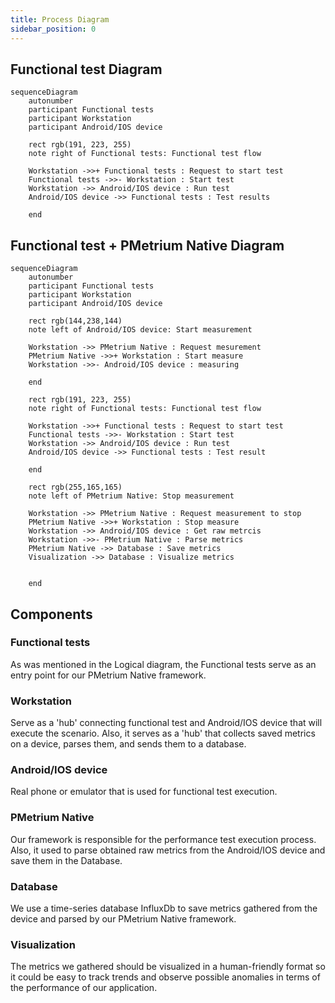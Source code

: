 ```yaml
---
title: Process Diagram
sidebar_position: 0
---
```


## Functional test Diagram

```mermaid
sequenceDiagram
    autonumber
    participant Functional tests
    participant Workstation
    participant Android/IOS device

    rect rgb(191, 223, 255)
    note right of Functional tests: Functional test flow

    Workstation ->>+ Functional tests : Request to start test
    Functional tests ->>- Workstation : Start test
    Workstation ->> Android/IOS device : Run test
    Android/IOS device ->> Functional tests : Test results

    end
```

## Functional test + PMetrium Native Diagram

```mermaid
sequenceDiagram
    autonumber
    participant Functional tests
    participant Workstation
    participant Android/IOS device

    rect rgb(144,238,144)
    note left of Android/IOS device: Start measurement

    Workstation ->> PMetrium Native : Request mesurement
    PMetrium Native ->>+ Workstation : Start measure
    Workstation ->>- Android/IOS device : measuring

    end

    rect rgb(191, 223, 255)
    note right of Functional tests: Functional test flow

    Workstation ->>+ Functional tests : Request to start test
    Functional tests ->>- Workstation : Start test
    Workstation ->> Android/IOS device : Run test
    Android/IOS device ->> Functional tests : Test result

    end

    rect rgb(255,165,165)
    note left of PMetrium Native: Stop measurement

    Workstation ->> PMetrium Native : Request measurement to stop
    PMetrium Native ->>+ Workstation : Stop measure
    Workstation ->> Android/IOS device : Get raw metrcis  
    Workstation ->>- PMetrium Native : Parse metrics   
    PMetrium Native ->> Database : Save metrics
    Visualization ->> Database : Visualize metrics


    end
```

## Components

### Functional tests

As was mentioned in the Logical diagram, the Functional tests serve as an entry point for our PMetrium Native framework.

### Workstation

Serve as a 'hub' connecting functional test and Android/IOS device that will execute the scenario.
Also, it serves as a 'hub' that collects saved metrics on a device, parses them, and sends them to a database.

### Android/IOS device

Real phone or emulator that is used for functional test execution. 

### PMetrium Native

Our framework is responsible for the performance test execution process. Also, it used to parse obtained raw metrics from the Android/IOS device
and save them in the Database.

### Database

We use a time-series database InfluxDb to save metrics gathered from the device and parsed by our PMetrium Native framework. 

### Visualization

The metrics we gathered should be visualized in a human-friendly format so it could be easy to track trends and observe possible anomalies in terms of the performance of our application.